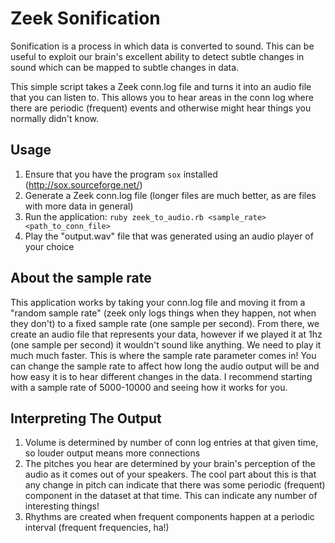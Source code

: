 # Zeek Sonification

Sonification is a process in which data is converted to sound. This can be useful to exploit our brain's excellent ability to
detect subtle changes in sound which can be mapped to subtle changes in data.

This simple script takes a Zeek conn.log file and turns it into an audio file that you can listen to. This allows you to 
hear areas in the conn log where there are periodic (frequent) events and otherwise might hear things you normally didn't know.

## Usage
1. Ensure that you have the program `sox` installed (http://sox.sourceforge.net/)
1. Generate a Zeek conn.log file (longer files are much better, as are files with more data in general)
1. Run the application: `ruby zeek_to_audio.rb <sample_rate> <path_to_conn_file>`
1. Play the "output.wav" file that was generated using an audio player of your choice

## About the sample rate
This application works by taking your conn.log file and moving it from a "random sample rate" (zeek only logs things when they 
happen, not when they don't) to a fixed sample rate (one sample per second). From there, we create an audio file that represents
your data, however if we played it at 1hz (one sample per second) it wouldn't sound like anything. We need to play it much much
faster. This is where the sample rate parameter comes in! You can change the sample rate to affect how long the audio output will
be and how easy it is to hear different changes in the data. I recommend starting with a sample rate of 5000-10000 and seeing how it
works for you.

## Interpreting The Output
1. Volume is determined by number of conn log entries at that given time, so louder output means more connections
1. The pitches you hear are determined by your brain's perception of the audio as it comes out of your speakers. The cool part
about this is that any change in pitch can indicate that there was some periodic (frequent) component in the dataset at that time.
This can indicate any number of interesting things!
1. Rhythms are created when frequent components happen at a periodic interval (frequent frequencies, ha!)

